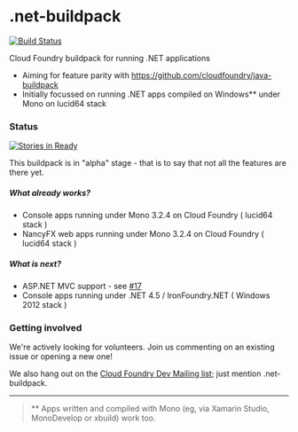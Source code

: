 .net-buildpack
==============
[![Build Status](https://travis-ci.org/cloudfoundry-community/.net-buildpack.png?branch=master)](https://travis-ci.org/cloudfoundry-community/.net-buildpack)

Cloud Foundry buildpack for running .NET applications 

* Aiming for feature parity with https://github.com/cloudfoundry/java-buildpack
* Initially focussed on running .NET apps compiled on Windows** under Mono on lucid64 stack

### Status
[![Stories in Ready](https://badge.waffle.io/cloudfoundry-community/.net-buildpack.png)](http://waffle.io/cloudfoundry-community/.net-buildpack)

This buildpack is in "alpha" stage - that is to say that not all the features are there yet.

##### What already works?

* Console apps running under Mono 3.2.4 on Cloud Foundry ( lucid64 stack )
* NancyFX web apps running under Mono 3.2.4 on Cloud Foundry ( lucid64 stack )

##### What is next?

*  ASP.NET MVC support - see [#17](https://github.com/cloudfoundry-community/.net-buildpack/issues/17)
*  Console apps running under .NET 4.5 / IronFoundry.NET  ( Windows 2012 stack )

### Getting involved

We're actively looking for volunteers.  Join us commenting on an existing issue or opening a new one!

We also hang out on the [Cloud Foundry Dev Mailing list](https://groups.google.com/a/cloudfoundry.org/forum/#!forum/vcap-dev); 
just mention .net-buildpack.

---

> ** Apps written and compiled with Mono (eg, via  Xamarin Studio, MonoDevelop or xbuild) work too.
